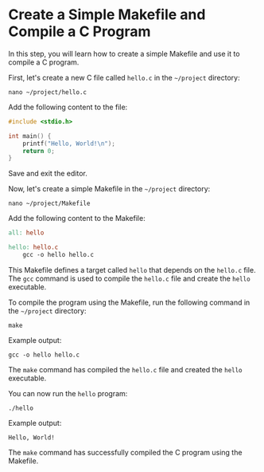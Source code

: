 # Create a Simple Makefile and Compile a C Program

In this step, you will learn how to create a simple Makefile and use it to compile a C program.

First, let's create a new C file called `hello.c` in the `~/project` directory:

```
nano ~/project/hello.c
```

Add the following content to the file:

```c
#include <stdio.h>

int main() {
    printf("Hello, World!\n");
    return 0;
}
```

Save and exit the editor.

Now, let's create a simple Makefile in the `~/project` directory:

```
nano ~/project/Makefile
```

Add the following content to the Makefile:

```makefile
all: hello

hello: hello.c
    gcc -o hello hello.c
```

This Makefile defines a target called `hello` that depends on the `hello.c` file. The `gcc` command is used to compile the `hello.c` file and create the `hello` executable.

To compile the program using the Makefile, run the following command in the `~/project` directory:

```
make
```

Example output:

```
gcc -o hello hello.c
```

The `make` command has compiled the `hello.c` file and created the `hello` executable.

You can now run the `hello` program:

```
./hello
```

Example output:

```
Hello, World!
```

The `make` command has successfully compiled the C program using the Makefile.
